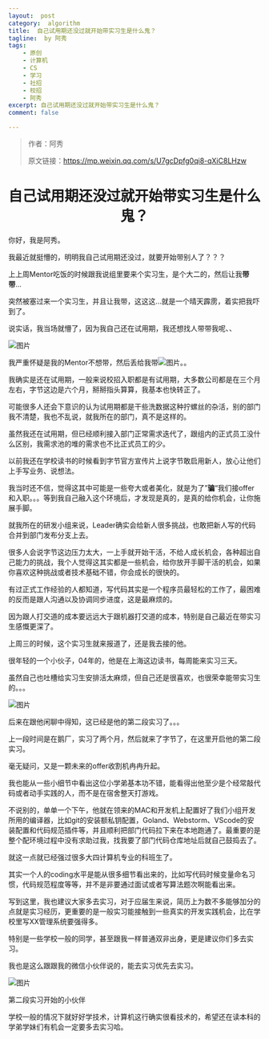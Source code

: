 ```yaml
---
layout:  post
category:  algorithm
title:  自己试用期还没过就开始带实习生是什么鬼？
tagline:  by 阿秀
tags:
    - 原创
    - 计算机
    - CS
    - 学习
    - 社招
    - 校招
    - 阿秀
excerpt: 自己试用期还没过就开始带实习生是什么鬼？
comment: false

---
```


> 作者：阿秀
>
> 原文链接：https://mp.weixin.qq.com/s/U7gcDpfg0qi8-qXiC8LHzw

<h1 align="center">自己试用期还没过就开始带实习生是什么鬼？</h1>



你好，我是阿秀。

我最近就挺懵的，明明我自己试用期还没过，就要开始带别人了？？？

上上周Mentor吃饭的时候跟我说组里要来个实习生，是个大二的，然后让我**带带**...

突然被塞过来一个实习生，并且让我带，这这这...就是一个晴天霹雳，着实把我吓到了。

说实话，我当场就懵了，因为我自己还在试用期，我还想找人带带我呢、、

![图片](https://axiu-image-bed.oss-cn-shanghai.aliyuncs.com/img/202205121652867.png)

我严重怀疑是我的Mentor不想带，然后丢给我带![图片](https://mmbiz.qpic.cn/mmbiz_png/BktAsjcTbXibJhkZomrsOicusfrqCyicTCZ8c3MjK14IRAxaza2KO5RWkINpFMia5unWDWPghMwakBEweFcicRPhMiaA/640?wx_fmt=png&wxfrom=5&wx_lazy=1&wx_co=1)。。

我确实是还在试用期，一般来说校招入职都是有试用期，大多数公司都是在三个月左右，字节这边是六个月，掰掰指头算算，我基本也快转正了。

可能很多人还会下意识的认为试用期都是干些洗数据这种拧螺丝的杂活，别的部门我不清楚，我也不乱说，就我所在的部门，真不是这样的。

虽然我还在试用期，但已经顺利接入部门正常需求迭代了，跟组内的正式员工没什么区别，我需求池的堆的需求也不比正式员工的少。

以前我还在学校读书的时候看到字节官方宣传片上说字节敢启用新人，放心让他们上手写业务、说想法。

我当时还不信，觉得这其中可能是一些夸大或者美化，就是为了”**骗**“我们接offer和入职。。。等到我自己融入这个环境后，才发现是真的，是真的给你机会，让你施展手脚。

就我所在的研发小组来说，Leader确实会给新人很多挑战，也敢把新人写的代码合并到部门发布分支上去。

很多人会说字节这边压力太大，一上手就开始干活，不给人成长机会，各种超出自己能力的挑战，我个人觉得这其实都是一些机会，给你放开手脚干活的机会，如果你喜欢这种挑战或者技术基础不错，你会成长的很快的。

有过正式工作经验的人都知道，写代码其实是一个程序员最轻松的工作了，最困难的反而是跟人沟通以及协调同步进度，这是最麻烦的。

因为跟人打交道的成本要远远大于跟机器打交道的成本，特别是自己最近在带实习生感慨更深了。

上周三的时候，这个实习生就来报道了，还是我去接的他。

很年轻的一个小伙子，04年的，他是在上海这边读书，每周能来实习三天。

虽然自己也吐槽给实习生安排活太麻烦，但自己还是很喜欢，也很荣幸能带实习生的。。。

![图片](https://axiu-image-bed.oss-cn-shanghai.aliyuncs.com/img/202205121652136.png)

后来在跟他闲聊中得知，这已经是他的第二段实习了。。。

上一段时间是在鹅厂，实习了两个月，然后就来了字节了，在这里开启他的第二段实习。

毫无疑问，又是一颗未来的offer收割机冉冉升起。

我也能从一些小细节中看出这位小学弟基本功不错，能看得出他至少是个经常敲代码或者动手实践的人，而不是在宿舍整天打游戏。

不说别的，单单一个下午，他就在领来的MAC和开发机上配置好了我们小组开发所用的编译器，比如git的安装额私钥配置，Goland、Webstorm、VScode的安装配置和代码规范插件等，并且顺利把部门代码拉下来在本地跑通了。最重要的是整个配环境过程中没有求助过我，找我要了部门代码仓库地址后就自己鼓捣去了。

就这一点就已经强过很多大四计算机专业的科班生了。

其实一个人的coding水平是能从很多细节看出来的，比如写代码时候变量命名习惯，代码规范程度等等，并不是非要通过面试或者写算法题次啊能看出来。

写到这里，我也建议大家多去实习，对于应届生来说，简历上为数不多能够加分的点就是实习经历，更重要的是一般实习能接触到一些真实的开发实践机会，比在学校里写XX管理系统要强得多。

特别是一些学校一般的同学，甚至跟我一样普通双非出身，更是建议你们多去实习。

我也是这么跟跟我的微信小伙伴说的，能去实习优先去实习。

![图片](https://axiu-image-bed.oss-cn-shanghai.aliyuncs.com/img/202205121652538.png)

第二段实习开始的小伙伴

学校一般的情况下就好好学技术，计算机这行确实很看技术的，希望还在读本科的学弟学妹们有机会一定要多去实习哈。











